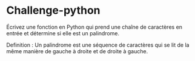 # Challenge-python

Écrivez une fonction en Python qui prend une chaîne de caractères en entrée et détermine si elle est un palindrome. 

Definition :
  Un palindrome est une séquence de caractères qui se lit de la même manière de gauche à droite et de droite à gauche.
